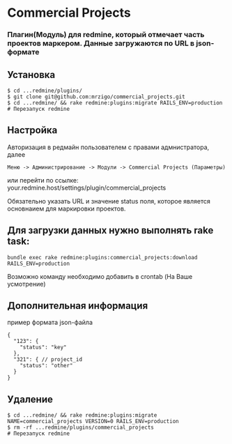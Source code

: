 # Commercial Projects
### Плагин(Модуль) для redmine, который отмечает часть проектов маркером. Данные загружаются по URL в json-формате

## Установка

```
$ cd ...redmine/plugins/
$ git clone git@github.com:mrzigo/commercial_projects.git
$ cd ...redmine/ && rake redmine:plugins:migrate RAILS_ENV=production
# Перезапуск redmine
```

## Настройка
Авторизация в редмайн пользователем с правами адмнистратора, далее
```
Меню -> Администрирование -> Модули -> Commercial Projects (Параметры)
```
или перейти по ссылке:
your.redmine.host/settings/plugin/commercial_projects

Обязательно указать URL и значение status поля, которое является основнаием для маркировки проектов.

## Для загрузки данных нужно выполнять rake task:
```
bundle exec rake redmine:plugins:commercial_projects:download RAILS_ENV=production
```
Возможно команду необходимо добавить в crontab (На Ваше усмотрение)

## Дополнительная информация
пример формата json-файла
```
{
  "123": {
    "status": "key"
  },
  "321": { // project_id
    "status": "other"
  }
}
```

## Удаление

```
$ cd ...redmine/ && rake redmine:plugins:migrate NAME=commercial_projects VERSION=0 RAILS_ENV=production
$ rm -rf ...redmine/plugins/commercial_projects
# Перезапуск redmine
```
